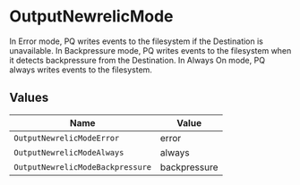 # OutputNewrelicMode

In Error mode, PQ writes events to the filesystem if the Destination is unavailable. In Backpressure mode, PQ writes events to the filesystem when it detects backpressure from the Destination. In Always On mode, PQ always writes events to the filesystem.


## Values

| Name                             | Value                            |
| -------------------------------- | -------------------------------- |
| `OutputNewrelicModeError`        | error                            |
| `OutputNewrelicModeAlways`       | always                           |
| `OutputNewrelicModeBackpressure` | backpressure                     |